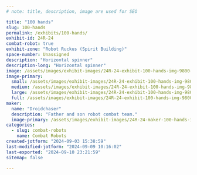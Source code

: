 ```yaml
---
# note: title, description, image are used for SEO

title: "100 hands"
slug: 100-hands
permalink: /exhibits/100-hands/
exhibit-id: 24R-24
combat-robot: true
exhibit-zone: "Robot Ruckus (Spirit Building)"
space-number: Unassigned
description: "Horizontal spinner"
description-long: "Horizontal spinner"
image: /assets/images/exhibit-images/24R-24-exhibit-100-hands-img-9800-large.JPEG
image-primary: 
  small: /assets/images/exhibit-images/24R-24-exhibit-100-hands-img-9800-small.JPEG
  medium: /assets/images/exhibit-images/24R-24-exhibit-100-hands-img-9800-medium.JPEG
  large: /assets/images/exhibit-images/24R-24-exhibit-100-hands-img-9800-large.JPEG
  full: /assets/images/exhibit-images/24R-24-exhibit-100-hands-img-9800-full.JPEG
maker: 
  name: "Droidchaser"
  description: "Father and son robot combat team."
  image-primary: /assets/images/exhibit-images/24R-24-maker-100-hands-img-9798-medium.JPEG
categories: 
  - slug: combat-robots
    name: Combat Robots
created-jotform: "2024-09-03 15:38:59"
last-modified-jotform: "2024-09-09 10:16:02"
last-exported: "2024-09-10 23:21:59"
sitemap: false

---
```

